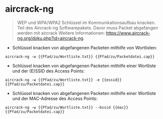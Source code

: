 # aircrack-ng

> WEP und WPA/WPA2 Schlüssel im Kommunikationsaufbau knacken.
> Teil des Aircrack-ng Softwarepakets.
> Davor muss Packet abgefangen werden mit aircrack
> Weitere Informationen: <https://www.aircrack-ng.org/doku.php?id=aircrack-ng>.

- Schlüssel knacken von abgefangenen Packeten mithilfe von Wortlisten:

`aircrack-ng -w {{Pfad/zu/Wortliste.txt}} {{Pfad/zu/Packetdatei.cap}}`

- Schlüssel knacken von abgefangenen Packeten mithilfe einer Wortliste und der (E)SSID des Access Points:

`aircrack-ng -w {{Pfad/zu/Wortliste.txt}} -e {{essid}} {{Pfad/zu/Packetdatei.cap}}`

- Schlüssel knacken von abgefangenen Packeten mithilfe einer Wortliste und der MAC-Adresse des Access Points:

`aircrack-ng -w {{Pfad/zu/Wortliste.txt}} --bssid {{mac}} {{Pfad/zu/Packetdatei.cap}}`
